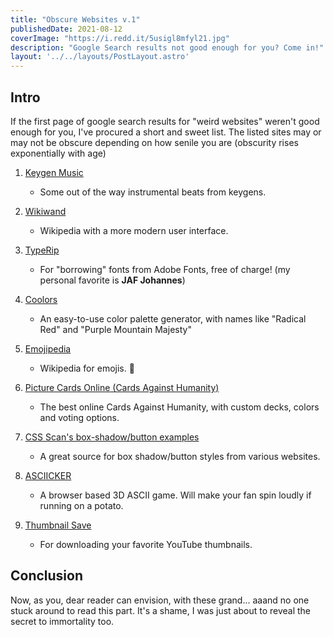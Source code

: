 ```yaml
---
title: "Obscure Websites v.1"
publishedDate: 2021-08-12
coverImage: "https://i.redd.it/5usigl8mfyl21.jpg"
description: "Google Search results not good enough for you? Come in!"
layout: '../../layouts/PostLayout.astro'
---
```


## Intro
If the first page of google search results for "weird websites" weren't good enough for you, I've procured a short and sweet list.
The listed sites may or may not be obscure depending on how senile you are (obscurity rises exponentially with age)

1. [Keygen Music](https://keygenmusic.tk)
	- Some out of the way instrumental beats from keygens.

1. [Wikiwand](https://wikiwand.com/)
	- Wikipedia with a more modern user interface.

1. [TypeRip](https://badnoise.net/typerip)
	- For "borrowing" fonts from Adobe Fonts, free of charge!
	(my personal favorite is **JAF Johannes**)

1. [Coolors](https://coolors.co)
	- An easy-to-use color palette generator, with names like "Radical Red" and "Purple Mountain Majesty"

1. [Emojipedia](https://emojipedia.org/butter/)
	- Wikipedia for emojis. 🗿

1. [Picture Cards Online (Cards Against Humanity)](https://picturecards.online/static/index.html)
	- The best online Cards Against Humanity, with custom decks, colors and voting options.

1. [CSS Scan's box-shadow/button examples](https://getcssscan.com/css-box-shadow-examples)
	- A great source for box shadow/button styles from various websites.

1. [ASCIICKER](https://asciicker.com/)
	- A browser based 3D ASCII game.  Will make your fan spin loudly if running on a potato.

1. [Thumbnail Save](http://thumbnailsave.com/)
	- For downloading your favorite YouTube thumbnails.

## Conclusion
Now, as you, dear reader can envision, with these grand...
aaand no one stuck around to read this part.  It's a shame, I was just about to reveal the secret to immortality too.